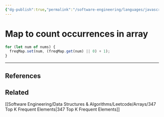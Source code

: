 ```yaml
---
{"dg-publish":true,"permalink":"/software-engineering/languages/javascript/map-to-count-occurrences-in-array/","tags":["code/question","code/javascript"],"created":"2023-07-19T06:13:10.524-05:00","updated":"2023-10-05T07:10:10.399-05:00"}
---
```


# Map to count occurrences in array

```javascript
for (let num of nums) {
  freqMap.set(num, (freqMap.get(num) || 0) + 1);
}
```

---
## References

## Related
[[Software Engineering/Data Structures & Algorithms/Leetcode/Arrays/347 Top K Frequent Elements\|347 Top K Frequent Elements]]